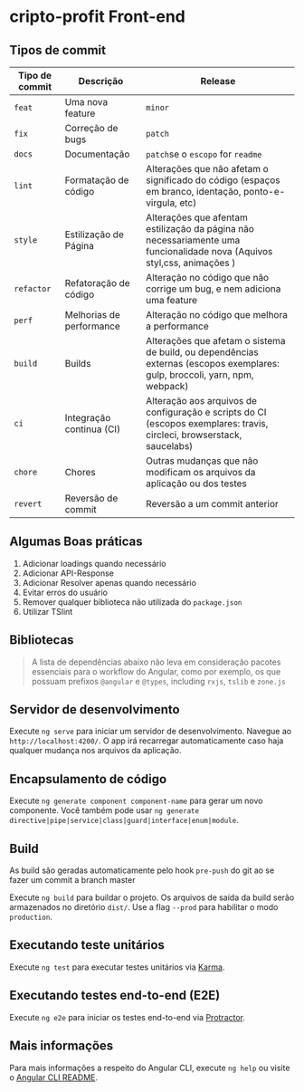 # cripto-profit Front-end

## Tipos de commit

| Tipo de commit | Descrição                | Release                                                                                                                     |
| -------------- | ------------------------ | --------------------------------------------------------------------------------------------------------------------------- |
| `feat`         | Uma nova feature         | `minor`                                                                                                                     |
| `fix`          | Correção de bugs         | `patch`                                                                                                                     |
| `docs`         | Documentação             | `patch`se o `escopo` for `readme`                                                                                           |
| `lint`         | Formatação de código     | Alterações que não afetam o significado do código (espaços em branco, identação, ponto-e-virgula, etc)                      |
| `style`        | Estilização de Página    | Alterações que afentam estilização da página não necessariamente uma funcionalidade nova (Aquivos styl,css, animações )     |
| `refactor`     | Refatoração de código    | Alteração no código que não corrige um bug, e nem adiciona uma feature                                                      |
| `perf`         | Melhorias de performance | Alteração no código que melhora a performance                                                                               |
| `build`        | Builds                   | Alterações que afetam o sistema de build, ou dependências externas (escopos exemplares: gulp, broccoli, yarn, npm, webpack) |
| `ci`           | Integração continua (CI) | Alteração aos arquivos de configuração e scripts do CI (escopos exemplares: travis, circleci, browserstack, saucelabs)      |
| `chore`        | Chores                   | Outras mudanças que não modificam os arquivos da aplicação ou dos testes                                                    |
| `revert`       | Reversão de commit       | Reversão a um commit anterior                                                                                               |

## Algumas Boas práticas

1. Adicionar loadings quando necessário
2. Adicionar API-Response
3. Adicionar Resolver apenas quando necessário
4. Evitar erros do usuário
5. Remover qualquer biblioteca não utilizada do `package.json`
6. Utilizar TSlint

## Bibliotecas

> A lista de dependências abaixo não leva em consideração pacotes essenciais para o workflow do Angular, como por exemplo, os que possuam prefixos `@angular` e `@types`, including `rxjs`, `tslib` e `zone.js`

## Servidor de desenvolvimento

Execute `ng serve` para iniciar um servidor de desenvolvimento. Navegue ao `http://localhost:4200/`. O app irá recarregar automaticamente caso haja qualquer mudança nos arquivos da aplicação.

## Encapsulamento de código

Execute `ng generate component component-name` para gerar um novo componente. Você também pode usar `ng generate directive|pipe|service|class|guard|interface|enum|module`.

## Build

As build são geradas automaticamente pelo hook `pre-push` do git ao se fazer um commit a branch master

Execute `ng build` para buildar o projeto. Os arquivos de saída da build serão armazenados no diretório `dist/`. Use a flag `--prod` para habilitar o modo `production`.

## Executando teste unitários

Execute `ng test` para executar testes unitários via [Karma](https://karma-runner.github.io).

## Executando testes end-to-end (E2E)

Execute `ng e2e` para iniciar os testes end-to-end via [Protractor](http://www.protractortest.org/).

## Mais informações

Para mais informações a respeito do Angular CLI, execute `ng help` ou visite o [Angular CLI README](https://github.com/angular/angular-cli/blob/master/README.md).
